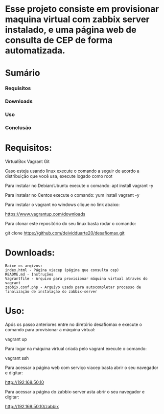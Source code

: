 
# Esse projeto consiste em provisionar maquina virtual com zabbix server instalado, e uma página web de consulta de CEP de forma automatizada.


# Sumário

   ### Requisitos
   ### Downloads
   ### Uso
   ### Conclusão


# Requisitos:

VirtualBox
Vagrant
Git

Caso esteja usando linux execute o comando a seguir de acordo a distribuição que você usa, execute logado como root

Para instalar no Debian/Ubuntu execute o comando:
apt install vagrant -y

Para instalar no Centos execute o comando:
yum install vagrant -y

Para instalar o vagrant no windows clique no link abaixo:

https://www.vagrantup.com/downloads

Para clonar este reposítório do seu linux basta rodar o comando:

git clone https://github.com/deividduarte20/desafiomax.git

# Downloads:
  
    Baixe os arqivos:
    index.html - Página viacep (página que consulta cep)
    README.md - Instruções
    Vagrantfile - Arquivo para provisionar máquina virtual através do vagrant
    zabbix.conf.php - Arquivo uzado para autocompletar processo de finalização de instalação do zabbix-server  
    
# Uso:

Após os passo anteriores entre no diretório desafiomax e execute o comando para provisionar a máquina virtual:

vagrant up

Para logar na máquina virtual criada pelo vagrant execute o comando:

vagrant ssh

Para acessar a página web com serviço viacep basta abrir o seu navegador e digitar:

http://192.168.50.10

Para acessar a página do zabbix-server asta abrir o seu navegador e digitar:

http://192.168.50.10/zabbix



